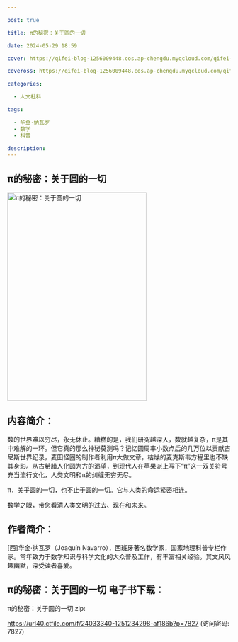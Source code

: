 ```yaml
---

post: true

title: π的秘密：关于圆的一切

date: 2024-05-29 18:59

cover: https://qifei-blog-1256009448.cos.ap-chengdu.myqcloud.com/qifei-blog/651a3079c458853aefef08a5.jpg

coveross: https://qifei-blog-1256009448.cos.ap-chengdu.myqcloud.com/qifei-blog/651a3079c458853aefef08a5.jpg

categories:

  - 人文社科

tags:

  - 华金·纳瓦罗
  - 数学
  - 科普

description:
---
```


## π的秘密：关于圆的一切
<img alt="π的秘密：关于圆的一切 " class="aligncenter loaded" data-was-processed="true" decoding="async" fetchpriority="high" height="471" src="https://qifei-blog-1256009448.cos.ap-chengdu.myqcloud.com/qifei-blog/651a3079c458853aefef08a5.jpg " style="cursor: zoom-in;" width="314"/>

## 内容简介：

数的世界难以穷尽，永无休止。糟糕的是，我们研究越深入，数就越复杂，π是其中难解的一环。但它真的那么神秘莫测吗？记忆圆周率小数点后的几万位以贡献吉尼斯世界纪录，麦田怪圈的制作者利用π大做文章，枯燥的麦克斯韦方程里也不缺其身影。从古希腊人化圆为方的渴望，到现代人在苹果派上写下“π”这一双关符号充当流行文化，人类文明和π的纠缠无穷无尽。

π，关乎圆的一切，也不止于圆的一切。它与人类的命运紧密相连。

数学之眼，带您看清人类文明的过去、现在和未来。

## 作者简介：

[西]华金·纳瓦罗（Joaquín Navarro），西班牙著名数学家，国家地理科普专栏作家。常年致力于数学知识与科学文化的大众普及工作，有丰富相关经验。其文风风趣幽默，深受读者喜爱。

## π的秘密：关于圆的一切 电子书下载：

π的秘密：关于圆的一切.zip: 

https://url40.ctfile.com/f/24033340-1251234298-af186b?p=7827 (访问密码: 7827)
